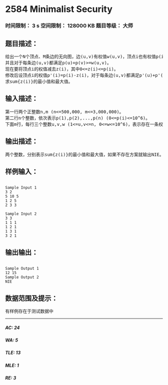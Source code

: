 # 2584 Minimalist Security   
### 时间限制： 3 s     空间限制： 128000 KB     题目等级： 大师  
## 题目描述：  

<pre>
给出一个N个顶点、M条边的无向图，边(u,v)有权值w(u,v)，顶点i也有权值p(i)，  
并且对于每条边(u,v)都满足p(u)+p(v)>=w(u,v)。  
现在要将顶点i的权值减去z(i)，其中0<=z(i)<=p(i)。  
修改后设顶点i的权值p'(i)=p(i)-z(i)，对于每条边(u,v)都满足p'(u)+p'(v)=w(u,v)。  
求sum{z(i)}的最小值和最大值。
</pre>
  
  
## 输入描述：  

<pre>
第一行两个正整数n,m (n<=500,000, m<=3,000,000)。  
第二行n个整数，依次表示p(1),p(2),...,p(n) (0<=p(i)<=10^6)。  
下面m行，每行三个整数u,v,w (1<=u,v<=n, 0<=w<=10^6)，表示存在一条权值为w的边(u,v)。
</pre>
  
  
## 输出描述：  

<pre>
两个整数，分别表示sum{z(i)}的最小值和最大值，如果不存在方案就输出NIE。
</pre>
  
  
## 样例输入：  

<pre><code>
Sample Input 1  
3 2  
5 10 5  
1 2 5  
2 3 3
 
Sample Input 2  
3 3  
1 1 1  
1 2 1  
1 3 1  
3 2 1
</code></pre>
  
  
## 输出输出：  

<pre><code>
Sample Output 1  
12 15
Sample Output 2  
NIE
</code></pre>
  
  
## 数据范围及提示：  

<pre>
有样例存在于测试数据中
</pre>
  
  
***  

##### AC: 24  
##### WA: 5  
##### TLE: 13  
##### MLE: 1  
##### RE: 3  
